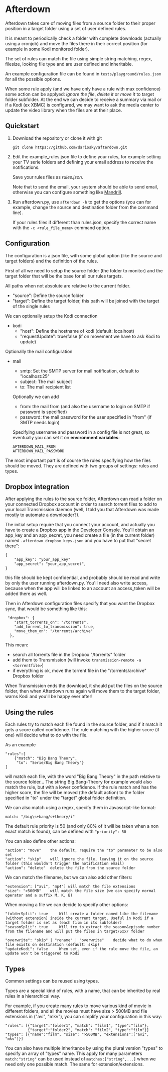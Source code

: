 Afterdown
=========

Afterdown takes care of moving files from a source folder to their proper position in a target folder using a set of
user defined rules.

It is meant to periodically check a folder with complete downloads (actually using a cronjob) and move the
files there in their correct position (for example in some Kodi monitored folder).

The set of rules can match the file using simple string matching, regex, filesize, looking file type and are
user defined and inheritable.

An example configuration file can be found in `tests/playground/rules.json` for all the possible options.

When some rule apply (and we have only have a rule with max confidence) some action can be applyed:
*ignore the file*, *delete it* or *move it* to target folder subfolder.
At the end we can decide to receive a summary via mail or if a Kodi (ex XBMC) is configured,
we may want to ask the media center to update the video library when the files are at their place.

Quickstart
----------

1.	Download the repository or clone it with git

		git clone https://github.com/dariosky/afterdown.git

2.	Edit the example_rules.json file to define your rules,
	for example setting your TV serie folders and defining your email address
	to receive the notifications.
	
	Save your rules files as *rules.json*. 
	
	Note that to send the email, your system should be able to send email,
	otherwise you can configure something like [Mandrill](http://mandrillapp.com).
	
3.	Run afterdown.py, use `afterdown -h` to get the options (you can for example,
	change the source and destination folder from the command line).
	
	If your rules files if different than rules.json, specify the correct name with the
	`-c <rule_file_name>` command option.

Configuration
-------------

The configuration is a json file, with some global option (like the source and target folders) and the
definition of the rules.

First of all we need to setup the source folder (the folder to monitor) and the target folder that will be the
base for all our rules targets.

All paths when not absolute are relative to the current folder.

*	"source":	Define the source folder
*	"target":	Define the target folder, this path will be joined with the target of the single rules

We can optionally setup the Kodi connection

*	kodi
	*	"host":	Define the hostname of kodi (default: localhost)
	*	"requestUpdate": true/false	(if on movement we have to ask Kodi to update)

Optionally the mail configuration

*	mail
	*	smtp:	Set the SMTP server for mail notification, default to "localhost:25"
	*	subject:	The mail subject
	*	to:	The mail recipient list
	
	Optionally we can add
	*	from:	the mail from (and also the username to login on SMTP if password is specified)
	*	password: the mail password for the user specified in "from" (if SMTP needs login)
	
	Specifying username and password in a config file is not great, so eventually you can set it on
	**environment variables**:
	
		AFTERDOWN_MAIL_FROM
		AFTERDOWN_MAIL_PASSWORD
		
The most important part is of course the rules specifying how the files should be moved.
They are defined with two groups of settings: rules and types.

Dropbox integration
-------------------

After applying the rules to the source folder, Afterdown can read a folder on your connected
Dropbox account in order to search torrent files to add to your local Transmission daemon
(well, I told you that Afterdown was made mostly to automate a downloader?).

The initial setup require that you connect your account, and actually you have to create
a Dropbox app in the [Developer Console](https://www.dropbox.com/developers/apps).
You'll obtain an app_key and an app_secret, you need create a file (in the current folder) named
`.afterdown_dropbox_keys.json` and you have to put that "secret there":

	{
		"app_key": "your_app_key"
		"app_secret": "your_app_secret",
	}

this file should be kept confidential, and probably should be read and write by only the user
running afterdown.py. You'll need also write access, because when the app will be linked to
an account an access_token will be added there as well.

Then in Afterdown configuration files specify that you want the Dropbox sync,
that would be something like this:

	 "dropbox": {
        "start_torrents_on": "/torrents",
        "add_torrent_to_transmission": true,
        "move_them_on": "/torrents/archive"
      },

This mean:
 
- search all torrents file in the Dropbox "/torrents" folder
- add them to Transmission (will invoke `transmission-remote -a <torrentfile>`)
- if everything is ok, move the torrent file in the "/torrents/archive" Dropbox folder

When Transmission ends the download, it should put the files on the source folder, then when
Afterdown runs again will move them to the target folder, warns Kodi and you'll be happy
ever after!


Using the rules
---------------

Each rules try to match each file found in the source folder,
 and if it match it gets a score called confidence.
The rule matching with the higher score (if one) will decide what to do with the file.

As an example

	"rules":[
		{"match": "Big Bang Theory",
		 "to": "Serie/Big Bang Theory"}
	]

will match each file, with the word "Big Bang Theory" in the path relative to the source folder...
The string Big.Bang-Theory for example would also match the rule, but with a lower confidence.
If the rule match and has the higher score, the file will be moved (the default action) to the folder specified in "to"
under the "target" global folder definition.

We can also match using a regex, specify them in Javascript-like format:

	match: "/big\s+bang/s+theory/i"

The default rule priority is 50 (and only 80% of it will be taken when a non exact match is found), can be defined with
`"priority": 50`

You can also define other actions:

	"action": "move"	the default, require the "to" parameter to be also set
	"action": "skip"	will ignore the file, leaving it on the source folder (this wouldn't trigger the notification email)
	"action": "delete"	delete the file from the source folder

We can match the filename, but we can also add other filters:

	"extension": ["avi", "mp4"]	will match the file extensions
	"size": ">500MB"	will match the file size (we can specify normal operator and a suffix M, K, B)

When moving a file we can decide to specify other options:

	"folderSplit": true		Will create a folder named like the filename (without extension) inside the current target. Useful in Kodi if a target folder is set as (each film in its subfolder)
	"seasonSplit": true		Will try to extract the season&episode number from the filename and will put the files in target/Sxx/ folder

	"overwrite": "skip" | "rename" | "overwrite"	decide what to do when file exists on destination (default: skip)
	"updateKodi": false		When set, even if the rule move the file, an update won't be triggered to Kodi

Types
-----

Common settings can be reused using types.

Types are a special kind of rules, with a name, that can be inherited by real rules in a hierarchical way.

For example, if you create many rules to move various kind of movie in different folders, and all the movies
must have size > 500MB and file extensions in ("avi", "mkv"), you can simplify your configuration in this way:

	"rules": [{"target":"folder1", "match": "film1", "type":"film"},
			  {"target":"folder2", "match": "film2", "type":"film"}]
	"types": [{"name":"film", "size": ">500MB", "extensions":["avi", "mkv"]}]

You can also have multiple inheritance by using the plural version "types" to specify an array of "types" name.
This apply for many parameters `match:"string"` can be used instead of `matches:["string",...]` when we need only one
possible match. The same for extension/extensions.
